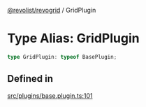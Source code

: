 [@revolist/revogrid](README.md) / GridPlugin

# Type Alias: GridPlugin

```ts
type GridPlugin: typeof BasePlugin;
```

## Defined in

[src/plugins/base.plugin.ts:101](https://github.com/revolist/revogrid/blob/52c8861ed92574ba1d5817b32afec294ddb1f986/src/plugins/base.plugin.ts#L101)
